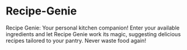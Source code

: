 # Recipe-Genie
Recipe Genie: Your personal kitchen companion! Enter your available ingredients and let Recipe Genie work its magic, suggesting delicious recipes tailored to your pantry. Never waste food again!
